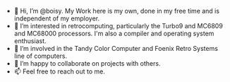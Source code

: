 - 👋 Hi, I’m @boisy. My Work here is my own, done in my free time and is independent of my employer.
- 👀 I’m interested in retrocomputing, particularly the Turbo9 and MC6809 and MC68000 processors. I'm also a compiler and operating system enthusiast.
- 🌱 I’m involved in the Tandy Color Computer and Foenix Retro Systems line of computers.
- 💞️ I’m happy to collaborate on projects with others.
- 📫 Feel free to reach out to me.
